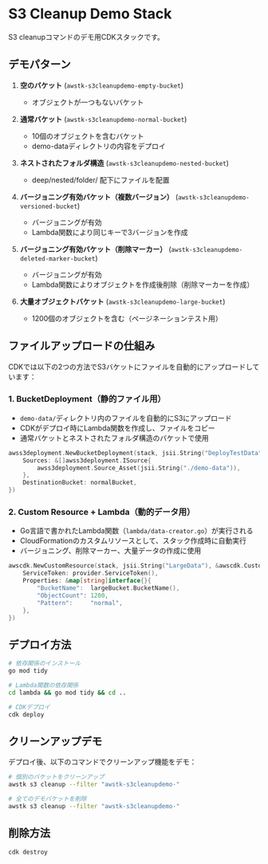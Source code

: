 # S3 Cleanup Demo Stack

S3 cleanupコマンドのデモ用CDKスタックです。

## デモパターン

1. **空のバケット** (`awstk-s3cleanupdemo-empty-bucket`)
   - オブジェクトが一つもないバケット

2. **通常バケット** (`awstk-s3cleanupdemo-normal-bucket`) 
   - 10個のオブジェクトを含むバケット
   - demo-dataディレクトリの内容をデプロイ

3. **ネストされたフォルダ構造** (`awstk-s3cleanupdemo-nested-bucket`)
   - deep/nested/folder/ 配下にファイルを配置

4. **バージョニング有効バケット（複数バージョン）** (`awstk-s3cleanupdemo-versioned-bucket`)
   - バージョニングが有効
   - Lambda関数により同じキーで3バージョンを作成

5. **バージョニング有効バケット（削除マーカー）** (`awstk-s3cleanupdemo-deleted-marker-bucket`)
   - バージョニングが有効
   - Lambda関数によりオブジェクトを作成後削除（削除マーカーを作成）

6. **大量オブジェクトバケット** (`awstk-s3cleanupdemo-large-bucket`)
   - 1200個のオブジェクトを含む（ページネーションテスト用）

## ファイルアップロードの仕組み

CDKでは以下の2つの方法でS3バケットにファイルを自動的にアップロードしています：

### 1. BucketDeployment（静的ファイル用）
- `demo-data/`ディレクトリ内のファイルを自動的にS3にアップロード
- CDKがデプロイ時にLambda関数を作成し、ファイルをコピー
- 通常バケットとネストされたフォルダ構造のバケットで使用

```go
awss3deployment.NewBucketDeployment(stack, jsii.String("DeployTestData"), &awss3deployment.BucketDeploymentProps{
    Sources: &[]awss3deployment.ISource{
        awss3deployment.Source_Asset(jsii.String("./demo-data")),
    },
    DestinationBucket: normalBucket,
})
```

### 2. Custom Resource + Lambda（動的データ用）
- Go言語で書かれたLambda関数（`lambda/data-creator.go`）が実行される
- CloudFormationのカスタムリソースとして、スタック作成時に自動実行
- バージョニング、削除マーカー、大量データの作成に使用

```go
awscdk.NewCustomResource(stack, jsii.String("LargeData"), &awscdk.CustomResourceProps{
    ServiceToken: provider.ServiceToken(),
    Properties: &map[string]interface{}{
        "BucketName":  largeBucket.BucketName(),
        "ObjectCount": 1200,
        "Pattern":     "normal",
    },
})
```

## デプロイ方法

```bash
# 依存関係のインストール
go mod tidy

# Lambda関数の依存関係
cd lambda && go mod tidy && cd ..

# CDKデプロイ
cdk deploy
```

## クリーンアップデモ

デプロイ後、以下のコマンドでクリーンアップ機能をデモ：

```bash
# 個別のバケットをクリーンアップ
awstk s3 cleanup --filter "awstk-s3cleanupdemo-"

# 全てのデモバケットを削除
awstk s3 cleanup --filter "awstk-s3cleanupdemo-"
```

## 削除方法

```bash
cdk destroy
```
